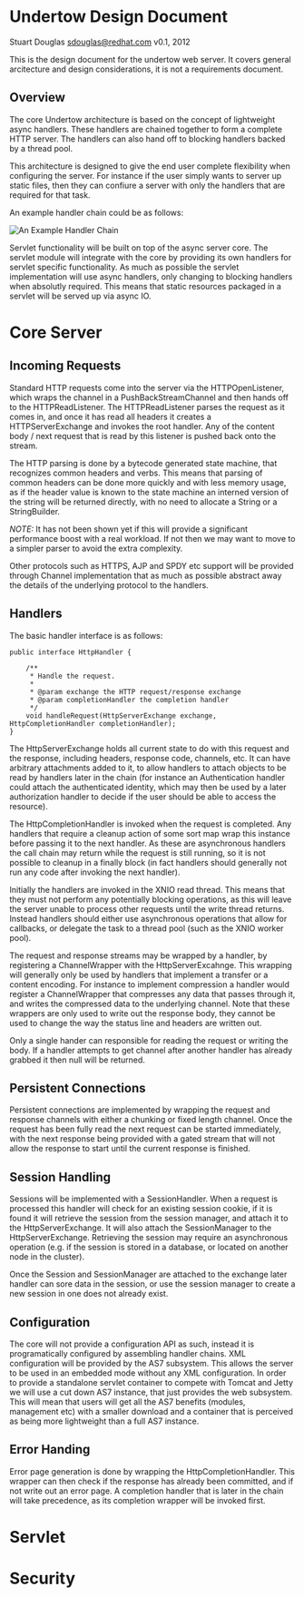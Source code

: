 Undertow Design Document
========================
Stuart Douglas <sdouglas@redhat.com>
v0.1, 2012

This is the design document for the undertow web server. It covers general
arcitecture and design considerations, it is not a requirements document.

Overview  
--------

The core Undertow architecture is based on the concept of lightweight async
handlers. These handlers are chained together to form a complete HTTP server.
The handlers can also hand off to blocking handlers backed by a thread pool.

This architecture is designed to give the end user complete flexibility when
configuring the server. For instance if the user simply wants to server up
static files, then they can confiure a server with only the handlers that are
required for that task. 

An example handler chain could be as follows:

![An Example Handler Chain](https://raw.github.com/stuartwdouglas/tmp/master/images/example.png "An Example Handler Chain")

Servlet functionality will be built on top of the async server core. The
servlet module will integrate with the core by providing its own handlers for
servlet specific functionality. As much as possible the servlet implementation
will use async handlers, only changing to blocking handlers when absolutly
required. This means that static resources packaged in a servlet will be
served up via async IO.


Core Server
===========

Incoming Requests
-----------------

Standard HTTP requests come into the server via the HTTPOpenListener, which
wraps the channel in a PushBackStreamChannel and  then hands off to the
HTTPReadListener. The HTTPReadListener parses the request as it comes in, and
once it has read all headers it creates a HTTPServerExchange and invokes the
root handler. Any of the content body / next request that is read by this
listener is pushed back onto the stream.

The HTTP parsing is done by a bytecode generated state machine, that
recognizes common headers and verbs. This means that parsing of common
headers can be done more quickly and with less memory usage, as if the header
value is known to the state machine an interned version of the string will be
returned directly, with no need to allocate a String or a StringBuilder. 

*NOTE:* It has not been shown yet if this will provide a significant
performance boost with a real workload. If not then we may want to move to a
simpler parser to avoid the extra complexity.

Other protocols such as HTTPS, AJP and SPDY etc support will be provided
through Channel implementation that as much as possible abstract away the
details of the underlying protocol to the handlers.

Handlers
--------

The basic handler interface is as follows:

	public interface HttpHandler {

	    /**
	     * Handle the request.
	     *
	     * @param exchange the HTTP request/response exchange
	     * @param completionHandler the completion handler
	     */
	    void handleRequest(HttpServerExchange exchange, HttpCompletionHandler completionHandler);
	}

The HttpServerExchange holds all current state to do with this request and the
response, including headers, response code, channels, etc. It can have
arbitrary attachments added to it, to allow handlers to attach objects to be
read by handlers later in the chain (for instance an Authentication handler
could attach the authenticated identity, which may then be used by a later
authorization handler to decide if the user should be able to access the
resource).

The HttpCompletionHandler is invoked when the request is completed. Any
handlers that require a cleanup action of some sort map wrap this instance
before passing it to the next handler. As these are asynchronous handlers the
call chain may return while the request is still running, so it is not
possible to cleanup in a finally block (in fact handlers should generally not
run any code after invoking the next handler).

Initially the handlers are invoked in the XNIO read thread. This means that
they must not perform any potentially blocking operations, as this will leave
the server unable to process other requests until the write thread returns.
Instead handlers should either use asynchronous operations that allow for
callbacks, or delegate the task to a thread pool (such as the XNIO worker
pool).

The request and response streams may be wrapped by a handler, by registering a
ChannelWrapper with the HttpServerExcahnge. This wrapping will generally only
be used by handlers that implement a transfer or a content encoding. For
instance to implement compression a handler would register a ChannelWrapper
that compresses any data that passes through it, and writes the compressed
data to the underlying channel. Note that these wrappers are only used to
write out the response body, they cannot be used to change the way the status
line and headers are written out.

Only a single hander can responsible for reading the request or writing the
body. If a handler attempts to get channel after another handler has already
grabbed it then null will be returned.

Persistent Connections
----------------------

Persistent connections are implemented by wrapping the request and response
channels with either a chunking or fixed length channel. Once the request has
been fully read the next request can be started immediately, with the next
response being provided with a gated stream that will not allow the response
to start until the current response is finished.

Session Handling
----------------

Sessions will be implemented with a SessionHandler. When a request is
processed this handler will check for an existing session cookie, if it is
found it will retrieve the session from the session manager, and attach it to
the HttpServerExchange. It will also attach the SessionManager to the
HttpServerExchange. Retrieving the session may require an asynchronous
operation (e.g. if the session is stored in a database, or located on another
node in the cluster).

Once the Session and SessionManager are attached to the exchange later handler
can sore data in the session, or use the session manager to create a new
session in one does not already exist.

Configuration
-------------

The core will not provide a configuration API as such, instead it is
programatically configured by assembling handler chains. XML configuration
will be provided by the AS7 subsystem. This allows the server to be used in an
embedded mode without any XML configuration. In order to provide a standalone
servlet container to compete with Tomcat and Jetty we will use a cut down AS7
instance, that just provides the web subsystem. This will mean that  users
will get all the AS7 benefits (modules, management etc) with a smaller
download and a container that is perceived as being more lightweight than a
full AS7 instance.

Error Handing
-------------

Error page generation is done by wrapping the HttpCompletionHandler. This
wrapper can then check if the response has already been committed, and if not
write out an error page. A completion handler that is later in the chain will
take precedence, as its completion wrapper will be invoked first.

Servlet
=======

Security
========

